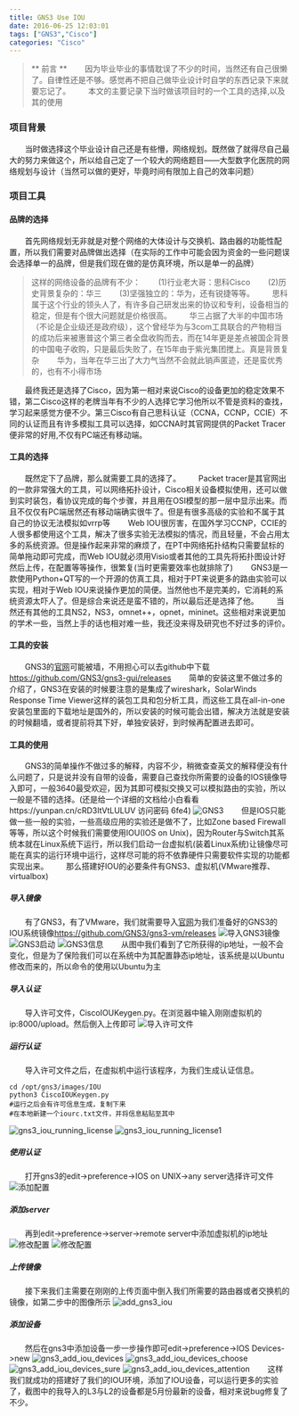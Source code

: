```yaml
---
title: GNS3 Use IOU
date: 2016-06-25 12:03:01
tags: ["GNS3","Cisco"]
categories: "Cisco"
---
```


>** 前言 **
>　　因为毕业毕业的事情耽误了不少的时间，当然还有自己很懒了。自律性还是不够。感觉再不把自己做毕业设计时自学的东西记录下来就要忘记了。
　　本文的主要记录下当时做该项目时的一个工具的选择,以及其的使用

### 项目背景 ###
　　当时做选择这个毕业设计自己还是有些懵，网络规划。既然做了就得尽自己最大的努力来做这个，所以给自己定了一个较大的网络题目——大型数字化医院的网络规划与设计（当然可以做的更好，毕竟时间有限加上自己的效率问题）
### 项目工具 ###
#### 品牌的选择 ####
　　首先网络规划无非就是对整个网络的大体设计与交换机、路由器的功能性配置，所以我们需要对品牌做出选择（在实际的工作中可能会因为资金的一些问题误会选择单一的品牌，但是我们现在做的是仿真环境，所以是单一的品牌）
>这样的网络设备的品牌有不少：
　　(1)行业老大哥：思科Cisco
　　(2)历史背景复杂的：华三
　　(3)坚强独立的：华为，还有锐捷等等。
　　思科属于这个行业的领头人了，有许多自己研发出来的协议和专利，设备相当的稳定，但是有个很大问题就是价格很高。
　　华三占据了大半的中国市场（不论是企业级还是政府级），这个曾经华为与3com工具联合的产物相当的成功后来被惠普这个第三者全盘收购而去，而在14年更是差点被国企背景的中国电子收购，只是最后失败了，在15年由于紫光集团搅上。真是背景复杂
　　华为，当年在华三出了大力气当然不会就此销声匿迹，还是蛮优秀的，也有不小得市场

　　最终我还是选择了Cisco，因为第一相对来说Cisco的设备更加的稳定效果不错，第二Cisco这样的老牌当年有不少的人选择它学习他所以不管是资料的查找，学习起来感觉方便不少。第三Cisco有自己思科认证（CCNA，CCNP，CCIE）不同的认证而且有许多模拟工具可以选择，如CCNA时其官网提供的Packet Tracer便非常的好用,不仅有PC端还有移动端。
#### 工具的选择 ####
　　既然定下了品牌，那么就需要工具的选择了。
　　Packet tracer是其官网出的一款非常强大的工具，可以网络拓扑设计，Cisco相关设备模拟使用，还可以做到实时装包，看协议完成的每个步骤，并且用在OSI模型的那一层中显示出来。而且不仅仅有PC端居然还有移动端确实很牛了。但是有很多高级的实验和不属于其自己的协议无法模拟如vrrp等
　　Web IOU很厉害，在国外学习CCNP，CCIE的人很多都使用这个工具，解决了很多实验无法模拟的情况，而且轻量，不会占用太多的系统资源。但是操作起来非常的麻烦了，在PT中网络拓扑结构只需要鼠标的简单拖动即可完成，而Web IOU就必须用Visio或者其他的工具先将拓扑图设计好然后上传，在配置等等操作，很繁复(当时更需要效率也就排除了)
　　GNS3是一款使用Python+QT写的一个开源的仿真工具，相对于PT来说更多的路由实验可以实现，相对于Web IOU来说操作更加的简便。当然他也不是完美的，它消耗的系统资源太吓人了。但是综合来说还是蛮不错的，所以最后还是选择了他。
　　当然还有其他的工具NS2，NS3，omnet++，opnet，mininet。这些相对来说更加的学术一些，当然上手的话也相对难一些，我还没来得及研究也不好过多的评价。
#### 工具的安装 ####
　　GNS3的[官网](https://gns3.com/)可能被墙，不用担心可以去github中下载<https://github.com/GNS3/gns3-gui/releases>
　　简单的安装这里不做过多的介绍了，GNS3在安装的时候要注意的是集成了wireshark，SolarWinds Response Time Viewer这样的装包工具和包分析工具，而这些工具在all-in-one安装包里面的下载地址是国外的，所以安装的时候可能会出错，解决方法就是安装的时候翻墙，或者提前将其下好，单独安装好，到时候再配置进去即可。
#### 工具的使用 ####
　　GNS3的简单操作不做过多的解释，内容不少，稍微查查英文的解释便没有什么问题了，只是说并没有自带的设备，需要自己查找你所需要的设备的IOS镜像导入即可，一般3640最受欢迎，因为其即可模拟交换又可以模拟路由的实验，所以一般是不错的选择。(还是给一个详细的文档给小白看看https://yunpan.cn/cRD3ItVtLULUV  访问密码 6fe4)
![GNS3](http://7xu3tw.com1.z0.glb.clouddn.com/gns3.jpg)
　　但是IOS只能做一些一般的实验，一些高级应用的实验还是做不了，比如Zone based Firewall等等，所以这个时候我们需要使用IOU(IOS on Unix)，因为Router与Switch其系统本就在Linux系统下运行，所以我们启动一台虚拟机(装着Linux系统)让镜像尽可能在真实的运行环境中运行，这样尽可能的将不依靠硬件只需要软件实现的功能都实现出来。
　　那么搭建好IOU的必要条件有GNS3、虚拟机(VMware推荐、virtualbox)
##### 导入镜像 #####
　　有了GNS3，有了VMware，我们就需要导入[官网](https://github.com/GNS3/gns3-vm/releases)为我们准备好的GNS3的IOU系统镜像<https://github.com/GNS3/gns3-vm/releases>
![导入GNS3镜像](http://7xu3tw.com1.z0.glb.clouddn.com/import_gns3_vm.png)
![GNS3启动](http://7xu3tw.com1.z0.glb.clouddn.com/gns3_iou_vmstart.png)
![GNS3信息](http://7xu3tw.com1.z0.glb.clouddn.com/gns3_iou_information.png)
　　从图中我们看到了它所获得的ip地址，一般不会变化，但是为了保险我们可以在系统中为其配置静态ip地址，该系统是以Ubuntu修改而来的，所以命令的使用以Ubuntu为主
##### 导入认证 #####
　　导入许可文件，CiscoIOUKeygen.py。在浏览器中输入刚刚虚拟机的ip:8000/upload。然后倒入上传即可
![导入许可文件](http://7xu3tw.com1.z0.glb.clouddn.com/import_lisence.png)
##### 运行认证 #####
　　导入许可文件之后，在虚拟机中运行该程序，为我们生成认证信息。
```
cd /opt/gns3/images/IOU
python3 CiscoIOUKeygen.py
#运行之后会有许可信息生成，复制下来
#在本地新建一个iourc.txt文件，并将信息粘贴至其中
```
![gns3_iou_running_license](http://7xu3tw.com1.z0.glb.clouddn.com/gns3_iou_running_license.png)
![gns3_iou_running_license1](http://7xu3tw.com1.z0.glb.clouddn.com/gns3_iou_running_license1.png)
##### 使用认证 #####
　　打开gns3的edit->preference->IOS on UNIX->any server选择许可文件
![添加配置](http://7xu3tw.com1.z0.glb.clouddn.com/modify_gns3_pre_iou.png)
##### 添加server #####
　　再到edit->preference->server->remote server中添加虚拟机的ip地址
![修改配置](http://7xu3tw.com1.z0.glb.clouddn.com/add_gns3_iou_pre.png)
![修改配置](http://7xu3tw.com1.z0.glb.clouddn.com/add_gns3_iou_pre1.png)
##### 上传镜像 #####
　　接下来我们主需要在刚刚的上传页面中倒入我们所需要的路由器或者交换机的镜像，如第二步中的图像所示
![add_gns3_iou](http://7xu3tw.com1.z0.glb.clouddn.com/add_gns3_iou.png)
##### 添加设备 #####
　　然后在gns3中添加设备一步一步操作即可edit->preference->IOS Devices->new
![gns3_add_iou_devices](http://7xu3tw.com1.z0.glb.clouddn.com/gns3_add_iou_devices1.png)
![gns3_add_iou_devices_choose](http://7xu3tw.com1.z0.glb.clouddn.com/gns3_add_iou_devices_choose1.png)
![gns3_add_iou_devices_sure](http://7xu3tw.com1.z0.glb.clouddn.com/gns3_add_iou_devices_sure.png)
![gns3_add_iou_devices_attention](http://7xu3tw.com1.z0.glb.clouddn.com/gns3_add_iou_devices_attention.png)
　　这样我们就成功的搭建好了我们的IOU环境，添加了IOU设备，可以运行更多的实验了，截图中的我导入的L3与L2的设备都是5月份最新的设备，相对来说bug修复了不少。
　　
　　
　　
　　
　　
　　　　
